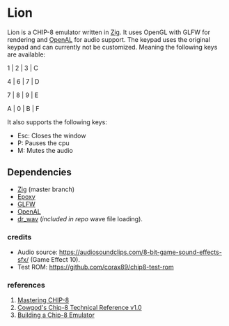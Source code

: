 # Lion #

Lion is a CHIP-8 emulator written in [Zig](https://ziglang.org). It uses OpenGL with GLFW for rendering and [OpenAL](https://www.openal.org/) for audio support.
The keypad uses the original keypad and can currently not be customized. Meaning the following keys are available:

1 | 2 | 3 | C

4 | 6 | 7 | D

7 | 8 | 9 | E

A | 0 | B | F

It also supports the following keys:
- Esc: Closes the window
- P: Pauses the cpu
- M: Mutes the audio

## Dependencies ##

* [Zig](https://ziglang.org) (master branch)
* [Epoxy](https://github.com/anholt/libepoxy)
* [GLFW](https://www.glfw.org/)
* [OpenAL](https://www.openal.org/)
* [dr_wav](https://github.com/mackron/dr_libs) (*included in repo* wave file loading).

### credits ###
- Audio source: https://audiosoundclips.com/8-bit-game-sound-effects-sfx/ (Game Effect 10).
- Test ROM:
https://github.com/corax89/chip8-test-rom

### references ###
1. [Mastering CHIP-8](http://mattmik.com/files/chip8/mastering/chip8.html)
2. [Cowgod's Chip-8 Technical Reference v1.0](http://devernay.free.fr/hacks/chip8/C8TECH10.HTM)
3. [Building a Chip-8 Emulator](https://austinmorlan.com/posts/chip8_emulator/)




